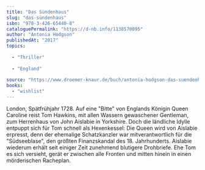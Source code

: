 ```yaml
---
title: "Das Sündenhaus"
slug: "das-sündenhaus"
isbn: "978-3-426-65440-8"
cataloguePermalink: "https://d-nb.info/1138570095"
author: "Antonia Hodgson"
publishedAt: "2017"
topics:
  
  - "Thriller"
    
  - "England"
    
source: "https://www.droemer-knaur.de/buch/antonia-hodgson-das-suendenhaus-9783426654408"
books: 
  - "wishlist"
---
```

London, Spätfrühjahr 1728. Auf eine "Bitte" von Englands Königin Queen 
Caroline reist Tom Hawkins, mit allen Wassern gewaschener Gentleman, zum 
Herrenhaus von John Aislabie in Yorkshire. Doch die ländliche Idylle entpuppt 
sich für Tom schnell als Hexenkessel: Die Queen wird von Aislabie erpresst, 
denn der ehemalige Schatzkanzler war mitverantwortlich für die "Südseeblase", 
den größten Finanzskandal des 18. Jahrhunderts. Aislabie wiederum erhält seit 
einiger Zeit zunehmend blutigere Drohbriefe. Ehe Tom es sich versieht, gerät 
er zwischen alle Fronten und mitten hinein in einen mörderischen Racheplan.